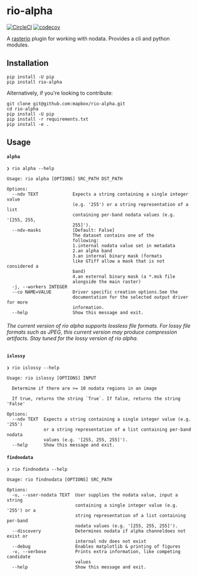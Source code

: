 
rio-alpha
=========
[![CircleCI](https://circleci.com/gh/mapbox/rio-alpha/tree/master.svg?style=shield&circle-token=e0e2f1cae4332f0c85e0007d7b8c1b4d02dc0e17)](https://circleci.com/gh/mapbox/rio-alpha) [![codecov](https://codecov.io/gh/mapbox/rio-alpha/branch/master/graph/badge.svg?token=jgKj1UPcpd)](https://codecov.io/gh/mapbox/rio-alpha)

A [rasterio](https://github.com/mapbox/rasterio) plugin for working with nodata. Provides a cli and python modules.


Installation
------------

```
pip install -U pip
pip install rio-alpha
```

Alternatively, if you're looking to contribute:

```
git clone git@github.com:mapbox/rio-alpha.git
cd rio-alpha
pip install -U pip
pip install -r requirements.txt
pip install -e .
```


Usage
-----

#### `alpha`

```
❯ rio alpha --help

Usage: rio alpha [OPTIONS] SRC_PATH DST_PATH

Options:
  --ndv TEXT             Expects a string containing a single integer value
                         (e.g. '255') or a string representation of a list
                         containing per-band nodata values (e.g. '[255, 255,
                         255]').
  --ndv-masks            [Default: False]
                         The dataset contains one of the
                         following:
                         1.internal nodata value set in metadata
                         2.an alpha band
                         3.an internal binary mask (formats
                         like GTiff allow a mask that is not considered a
                         band)
                         4.an external binary mask (a *.msk file
                         alongside the main raster)
  -j, --workers INTEGER
  --co NAME=VALUE        Driver specific creation options.See the
                         documentation for the selected output driver for more
                         information.
  --help                 Show this message and exit.
```

###### The current version of rio alpha supports lossless file formats. For lossy file formats such as JPEG, this current version may produce compression artifacts. Stay tuned for the lossy version of rio alpha.


#### `islossy`

```
❯ rio islossy --help

Usage: rio islossy [OPTIONS] INPUT

  Determine if there are >= 10 nodata regions in an image

  If true, returns the string `True`. If false, returns the string 'False'

Options:
  --ndv TEXT  Expects a string containing a single integer value (e.g. '255')
              or a string representation of a list containing per-band nodata
              values (e.g. '[255, 255, 255]').
  --help      Show this message and exit.
```


#### `findnodata`

```
❯ rio findnodata --help

Usage: rio findnodata [OPTIONS] SRC_PATH

Options:
  -u, --user-nodata TEXT  User supplies the nodata value, input a string
                          containing a single integer value (e.g. '255') or a
                          string representation of a list containing per-band
                          nodata values (e.g. '[255, 255, 255]').
  --discovery             Determines nodata if alpha channeldoes not exist or
                          internal ndv does not exist
  --debug                 Enables matplotlib & printing of figures
  -v, --verbose           Prints extra information, like competing candidate
                          values
  --help                  Show this message and exit.

```
